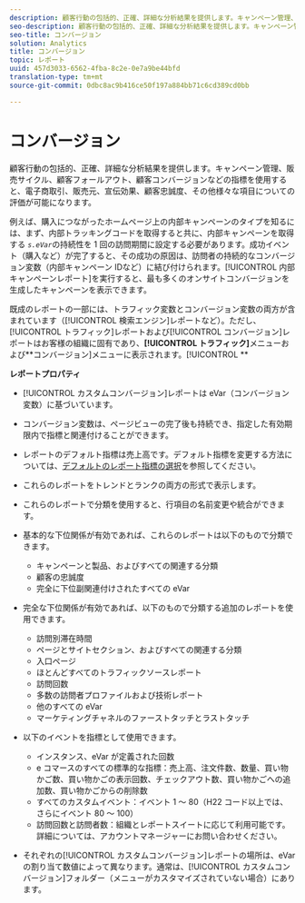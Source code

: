 ```yaml
---
description: 顧客行動の包括的、正確、詳細な分析結果を提供します。キャンペーン管理、販売サイクル、顧客フォールアウト、顧客コンバージョンなどの指標を使用すると、電子商取引、販売元、宣伝効果、顧客忠誠度、その他様々な項目についての評価が可能になります。
seo-description: 顧客行動の包括的、正確、詳細な分析結果を提供します。キャンペーン管理、販売サイクル、顧客フォールアウト、顧客コンバージョンなどの指標を使用すると、電子商取引、販売元、宣伝効果、顧客忠誠度、その他様々な項目についての評価が可能になります。
seo-title: コンバージョン
solution: Analytics
title: コンバージョン
topic: レポート
uuid: 457d3033-6562-4fba-8c2e-0e7a9be44bfd
translation-type: tm+mt
source-git-commit: 0dbc8ac9b416ce50f197a884bb71c6cd389cd0bb

---
```



# コンバージョン

顧客行動の包括的、正確、詳細な分析結果を提供します。キャンペーン管理、販売サイクル、顧客フォールアウト、顧客コンバージョンなどの指標を使用すると、電子商取引、販売元、宣伝効果、顧客忠誠度、その他様々な項目についての評価が可能になります。

例えば、購入につながったホームページ上の内部キャンペーンのタイプを知るには、まず、内部トラッキングコードを取得すると共に、内部キャンペーンを取得する *`s.eVar`*&#x200B;の持続性を 1 回の訪問期間に設定する必要があります。成功イベント（購入など）が完了すると、その成功の原因は、訪問者の持続的なコンバージョン変数（内部キャンペーン IDなど）に結び付けられます。[!UICONTROL 内部キャンペーンレポート]を実行すると、最も多くのオンサイトコンバージョンを生成したキャンペーンを表示できます。

既成のレポートの一部には、トラフィック変数とコンバージョン変数の両方が含まれています（[!UICONTROL 検索エンジン]レポートなど）。ただし、[!UICONTROL トラフィック]レポートおよび[!UICONTROL コンバージョン]レポートはお客様の組織に固有であり、**[!UICONTROL トラフィック]**&#x200B;メニューおよび&#x200B;**コンバージョン]メニューに表示されます。[!UICONTROL **

**レポートプロパティ**

* [!UICONTROL カスタムコンバージョン]レポートは eVar（コンバージョン変数）に基づいています。
* コンバージョン変数は、ページビューの完了後も持続でき、指定した有効期限内で指標と関連付けることができます。
* レポートのデフォルト指標は売上高です。デフォルト指標を変更する方法については、[デフォルトのレポート指標の選択](https://marketing.adobe.com/resources/help/en_US/sc/user/t_metrics_set_default.html)を参照してください。
* これらのレポートをトレンドとランクの両方の形式で表示します。
* これらのレポートで分類を使用すると、行項目の名前変更や統合ができます。
* 基本的な下位関係が有効であれば、これらのレポートは以下のもので分類できます。

   * キャンペーンと製品、およびすべての関連する分類
   * 顧客の忠誠度
   * 完全に下位副関連付けされたすべての eVar

* 完全な下位関係が有効であれば、以下のもので分類する追加のレポートを使用できます。

   * 訪問別滞在時間
   * ページとサイトセクション、およびすべての関連する分類
   * 入口ページ
   * ほとんどすべてのトラフィックソースレポート
   * 訪問回数
   * 多数の訪問者プロファイルおよび技術レポート
   * 他のすべての eVar
   * マーケティングチャネルのファーストタッチとラストタッチ

* 以下のイベントを指標として使用できます。

   * インスタンス、eVar が定義された回数
   * e コマースのすべての標準的な指標：売上高、注文件数、数量、買い物かご数、買い物かごの表示回数、チェックアウト数、買い物かごへの追加数、買い物かごからの削除数
   * すべてのカスタムイベント：イベント 1 ～ 80（H22 コード以上では、さらにイベント 80 ～ 100）
   * 訪問回数と訪問者数：組織とレポートスイートに応じて利用可能です。詳細については、アカウントマネージャーにお問い合わせください。

* それぞれの[!UICONTROL カスタムコンバージョン]レポートの場所は、eVar の割り当て数値によって異なります。通常は、[!UICONTROL カスタムコンバージョン]フォルダー（メニューがカスタマイズされていない場合）にあります。

